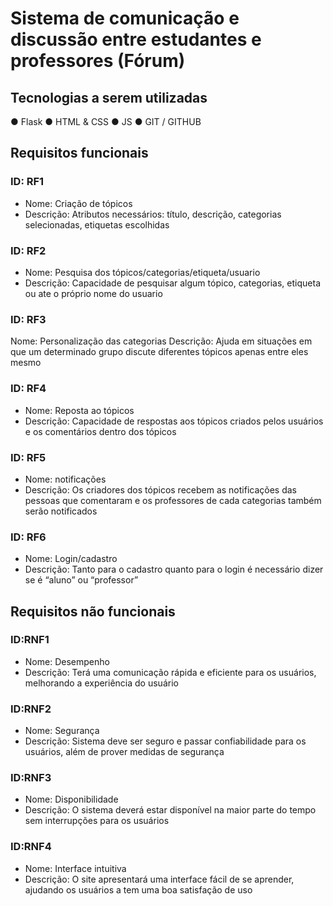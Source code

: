 # Sistema de comunicação e discussão entre estudantes e professores (Fórum)

## Tecnologias a serem utilizadas
● Flask
● HTML & CSS
● JS
● GIT / GITHUB

## Requisitos funcionais
### ID: RF1
* Nome: Criação de tópicos
* Descrição: Atributos necessários: título, descrição, categorias selecionadas, etiquetas escolhidas

### ID: RF2
* Nome: Pesquisa dos tópicos/categorias/etiqueta/usuario
* Descrição: Capacidade de pesquisar algum tópico, categorias, etiqueta ou ate o próprio nome do
usuario

### ID: RF3
Nome: Personalização das categorias
Descrição: Ajuda em situações em que um determinado grupo discute diferentes tópicos apenas
entre eles mesmo

### ID: RF4
* Nome: Reposta ao tópicos
* Descrição: Capacidade de respostas aos tópicos criados pelos usuários e os comentários dentro
dos tópicos

### ID: RF5
* Nome: notificações
* Descrição: Os criadores dos tópicos recebem as notificações das pessoas que comentaram e os
professores de cada categorias também serão notificados

### ID: RF6
* Nome: Login/cadastro
* Descrição: Tanto para o cadastro quanto para o login é necessário dizer se é “aluno” ou “professor”

## Requisitos não funcionais

### ID:RNF1
* Nome: Desempenho
* Descrição: Terá uma comunicação rápida e eficiente para os usuários, melhorando a experiência
do usuário

### ID:RNF2
* Nome: Segurança
* Descrição: Sistema deve ser seguro e passar confiabilidade para os usuários, além de prover
medidas de segurança
### ID:RNF3
* Nome: Disponibilidade
* Descrição: O sistema deverá estar disponível na maior parte do tempo sem interrupções para os
usuários

### ID:RNF4
* Nome: Interface intuitiva
* Descrição: O site apresentará uma interface fácil de se aprender, ajudando os usuários a tem uma
boa satisfação de uso